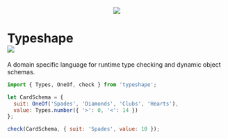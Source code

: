 <p align="center">
  <img src="http://i.imgur.com/rE9S6VY.png" />
</p>
<h1>
  Typeshape<br />
  <img src="https://travis-ci.org/danprince/typeshape.svg?branch=master" />
</h1>

A domain specific language for runtime type checking and dynamic object schemas.

```js
import { Types, OneOf, check } from 'typeshape';

let CardSchema = {
  suit: OneOf('Spades', 'Diamonds', 'Clubs', 'Hearts'),
  value: Types.number({ '>': 0, '<': 14 })
};

check(CardSchema, { suit: 'Spades', value: 10 });
```
